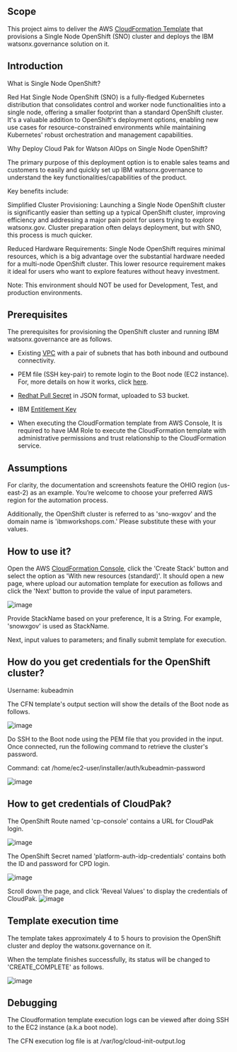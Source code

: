 
## Scope
This project aims to deliver the  AWS [CloudFormation Template](https://docs.aws.amazon.com/AWSCloudFormation/latest/UserGuide/Welcome.html) that provisions a Single Node OpenShift (SNO) cluster and deploys the IBM watsonx.governance solution on it.

## Introduction
What is Single Node OpenShift?

Red Hat Single Node OpenShift (SNO) is a fully-fledged Kubernetes distribution that consolidates control and worker node functionalities into a single node, offering a smaller footprint than a standard OpenShift cluster. It's a valuable addition to OpenShift's deployment options, enabling new use cases for resource-constrained environments while maintaining Kubernetes' robust orchestration and management capabilities.

Why Deploy Cloud Pak for Watson AIOps on Single Node OpenShift?

The primary purpose of this deployment option is to enable sales teams and customers to easily and quickly set up IBM watsonx.governance to understand the key functionalities/capabilities of the product. 

Key benefits include:

Simplified Cluster Provisioning: Launching a Single Node OpenShift cluster is significantly easier than setting up a typical OpenShift cluster, improving efficiency and addressing a major pain point for users trying to explore watsonx.gov. Cluster preparation often delays deployment, but with SNO, this process is much quicker.

Reduced Hardware Requirements: Single Node OpenShift requires minimal resources, which is a big advantage over the substantial hardware needed for a multi-node OpenShift cluster. This lower resource requirement makes it ideal for users who want to explore features without heavy investment.

Note: This environment should NOT be used for Development, Test, and production environments.  


## Prerequisites
The prerequisites for provisioning the OpenShift cluster and running IBM watsonx.governance are as follows.
- Existing [VPC](https://docs.aws.amazon.com/vpc/latest/userguide/what-is-amazon-vpc.html) with a pair of subnets that has both inbound and outbound connectivity.
- PEM file (SSH key-pair) to remote login to the Boot node (EC2 instance). For, more details on how it works, click [here](https://docs.aws.amazon.com/AWSEC2/latest/UserGuide/ec2-key-pairs.html).
- [Redhat Pull Secret](https://console.redhat.com/openshift/install/pull-secret) in JSON format, uploaded to S3 bucket.
- IBM [Entitlement Key](https://myibm.ibm.com/products-services/containerlibrary)

- When executing the CloudFormation template from AWS Console, It is required to have IAM Role to execute the CloudFormation template with administrative permissions and trust relationship to the CloudFormation service.
 
## Assumptions
For clarity, the documentation and screenshots feature the OHIO region (us-east-2) as an example. You’re welcome to choose your preferred AWS region for the automation process.

Additionally, the OpenShift cluster is referred to as 'sno-wxgov' and the domain name is 'ibmworkshops.com.' Please substitute these with your values.

## How to use it?
Open the AWS [CloudFormation Console](https://console.aws.amazon.com/cloudformation/), click the 'Create Stack' button and select the option as 'With new resources (standard)'. It should open a new page, where upload our automation template for execution as follows and click the 'Next' button to provide the value of input parameters.

![image](https://github.com/user-attachments/assets/4a84e614-5809-4105-b430-bc8985aac947)

Provide StackName based on your preference, It is a String. For example, 'snowxgov' is used as StackName.

Next, input values to parameters; and finally submit template for execution.

## How do you get credentials for the OpenShift cluster?
Username: kubeadmin

The CFN template's output section will show the details of the Boot node as follows.

![image](https://github.com/user-attachments/assets/8a162868-975b-4142-a297-64e5585fa996)


Do SSH to the Boot node using the PEM file that you provided in the input.
Once connected, run the following command to retrieve the cluster's password.

Command: cat /home/ec2-user/installer/auth/kubeadmin-password

![image](https://github.com/user-attachments/assets/394007a1-d8bf-4bb9-b638-444cdcb1bec3)


## How to get credentials of CloudPak?
The OpenShift Route named 'cp-console' contains a URL for CloudPak login.

![image](https://github.com/user-attachments/assets/182822ad-edcc-430e-b898-32d9ff479d3b)


The OpenShift Secret named 'platform-auth-idp-credentials' contains both the ID and password for CPD login.

![image](https://github.com/user-attachments/assets/57620d26-746b-491d-9a4e-9bf758e47809)

Scroll down the page, and click 'Reveal Values' to display the credentials of CloudPak.
![image](https://github.com/user-attachments/assets/f966e412-9e74-4d61-a120-3d0e93237ff4)

## Template execution time
The template takes approximately 4 to 5 hours to provision the OpenShift cluster and deploy the watsonx.governance on it.

When the template finishes successfully, its status will be changed to 'CREATE_COMPLETE' as follows.

![image](https://github.com/user-attachments/assets/69883216-8ad8-4634-a993-a692a3b3295e)


## Debugging
The Cloudformation template execution logs can be viewed after doing SSH to the EC2 instance (a.k.a boot node).

The CFN execution log file is at /var/log/cloud-init-output.log

